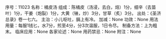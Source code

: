 序号：11023
名称：橘皮汤
组成：陈橘皮（汤浸，去白，焙）1分，细辛（去苗叶）1分，干姜（炮裂）1分，大黄（锉，炒）3分，甘草（炙）3分。
出处：《圣济总录》卷一七六。
主治：小儿呕吐，膈上有冷。
加减：None
功效：None
用法用量：每服1钱匕，水7分，煎至4分，分3次温服，1日令尽。
制备方法：上为粗末。
临床应用：None
各家论述：None
用药禁忌：None
附注：None

